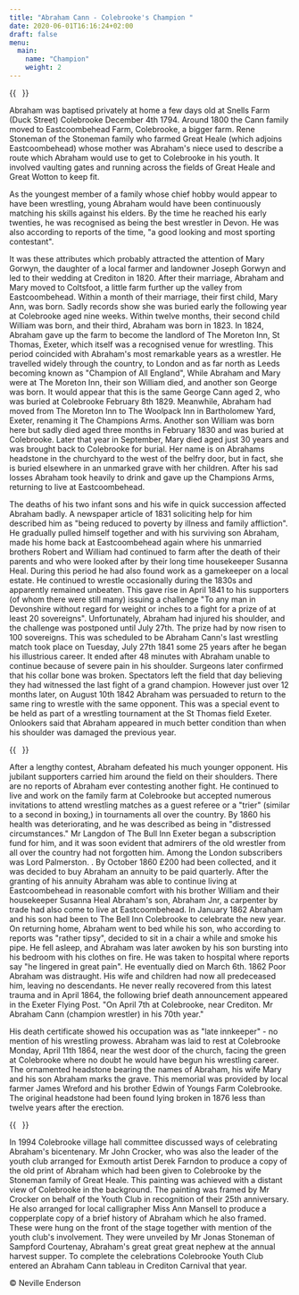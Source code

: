 ```yaml
---
title: "Abraham Cann - Colebrooke's Champion "
date: 2020-06-01T16:16:24+02:00
draft: false
menu:
  main:
    name: "Champion"
    weight: 2
---
```

{{<image float="right" width="11em" frame="true" caption="Abraham Cann 1848" src="img/abrahamcann1848.jpg" >}}

Abraham was baptised privately at home a few days old at Snells Farm (Duck Street) Colebrooke December 4th 1794. Around 1800 the Cann family moved to Eastcoombehead Farm, Colebrooke, a bigger farm. Rene Stoneman of the Stoneman family who farmed Great Heale (which adjoins Eastcoombehead) whose mother was Abraham's niece used to describe a route which Abraham would use to get to Colebrooke in his youth. It involved vaulting gates and running across the fields of Great Heale and Great Wotton to keep fit.

As the youngest member of a family whose chief hobby would appear to have been wrestling, young Abraham would have been continuously matching his skills against his elders. By the time he reached his early twenties, he was recognised as being the best wrestler in Devon. He was also according to reports of the time, "a good looking and most sporting contestant".

It was these attributes which probably attracted the attention of Mary Gorwyn, the daughter of a local farmer and landowner Joseph Gorwyn and led to their wedding at Crediton in 1820.  After their marriage, Abraham and Mary moved to Coltsfoot, a little farm further up the valley from Eastcoombehead.
Within a month of their marriage, their first child, Mary Ann, was born. Sadly records show she was buried early the following year at Colebrooke aged nine weeks. Within twelve months, their second child William was born, and their third, Abraham was born in 1823. In 1824, Abraham gave up the farm to become the landlord of The Moreton Inn, St Thomas, Exeter, which itself was a recognised venue for wrestling. This period coincided with Abraham's most remarkable years as a wrestler. He travelled widely through the country, to London and as far north as Leeds becoming known as "Champion of All England", While Abraham and Mary were at The Moreton Inn, their son William died, and another son George was born. It would appear that this is the same George Cann aged 2, who was buried at Colebrooke February 8th 1829.
Meanwhile, Abraham had moved from The Moreton Inn to The Woolpack Inn in Bartholomew Yard, Exeter, renaming it The Champions Arms. Another son William was born here but sadly died aged three months in February 1830 and was buried at Colebrooke. Later that year in September, Mary died aged just 30 years and was brought back to Colebrooke for burial. Her name is on Abrahams headstone in the churchyard to the west of the belfry door, but in fact, she is buried elsewhere in an unmarked grave with her children. After his sad losses Abraham took heavily to drink and gave up the Champions Arms, returning to live at Eastcoombehead.

The deaths of his two infant sons and his wife in quick succession affected Abraham badly. A newspaper article of 1831 soliciting help for him described him as "being reduced to poverty by illness and family affliction". 
He gradually pulled himself together and with his surviving son Abraham, made his home back at Eastcoombehead again where his unmarried brothers Robert and William had continued to farm after the death of their parents and who were looked after by their long time housekeeper Susanna Heal. During this period he had also found work as a gamekeeper on a local estate. He continued to wrestle occasionally during the 1830s and apparently remained unbeaten. This gave rise in April 1841 to his supporters (of whom there were still many) issuing a challenge "To any man in Devonshire without regard for weight or inches to a fight for a prize of at least 20 sovereigns". Unfortunately, Abraham had injured his shoulder, and the challenge was postponed until July 27th. The prize had by now risen to 100 sovereigns.
This was scheduled to be Abraham Cann's last wrestling match took place on Tuesday, July 27th 1841 some 25 years after he began his illustrious career. It ended after 48 minutes with Abraham unable to continue because of severe pain in his shoulder. Surgeons later confirmed that his collar bone was broken. 
Spectators left the field that day believing they had witnessed the last fight of a grand champion. However just over 12 months later, on August 10th 1842 Abraham was persuaded to return to the same ring to wrestle with the same opponent. This was a special event to be held as part of a wrestling tournament at the St Thomas field Exeter. Onlookers said that Abraham appeared in much better condition than when his shoulder was damaged the previous year.

{{<image float="right" width="11em" frame="true" caption="Abraham Cann's Headstone at Colebrooke" src="img/cannheadstone.jpg" >}}

After a lengthy contest, Abraham defeated his much younger opponent. His jubilant supporters carried him around the field on their shoulders.
There are no reports of Abraham ever contesting another fight. 
He continued to live and work on the family farm at Colebrooke but accepted numerous invitations to attend wrestling matches as a guest referee or a "trier" (similar to a second in boxing,) in tournaments all over the country. 
By 1860 his health was deteriorating, and he was described as being in "distressed circumstances."
Mr Langdon of The Bull Inn Exeter began a subscription fund for him, and it was soon evident that admirers of the old wrestler from all over the country had not forgotten him. Among the London subscribers was Lord Palmerston.
. By October 1860 £200 had been collected, and it was decided to buy Abraham an annuity to be paid quarterly. 
After the granting of his annuity Abraham was able to continue living at Eastcoombehead in reasonable comfort with his brother William and their housekeeper Susanna Heal Abraham's son, Abraham Jnr, a carpenter by trade had also come to live at Eastcoombehead. 
In January 1862 Abraham and his son had been to The Bell Inn Colebrooke to celebrate the new year. On returning home, Abraham went to bed while his son, who according to reports was "rather tipsy", decided to sit in a chair a while and smoke his pipe. He fell asleep, and Abraham was later awoken by his son bursting into his bedroom with his clothes on fire. He was taken to hospital where reports say "he lingered in great pain". He eventually died on March 6th. 1862
Poor Abraham was distraught. His wife and children had now all predeceased him, leaving no descendants. He never really recovered from this latest trauma and in April 1864, the following brief death announcement appeared in the Exeter Flying Post.
"On April 7th at Colebrooke, near Crediton. Mr Abraham Cann (champion wrestler) in his 70th year."

His death certificate showed his occupation was as "late innkeeper" - no mention of his wrestling prowess. 
Abraham was laid to rest at Colebrooke Monday, April 11th 1864, near the west door of the church, facing the green at Colebrooke where no doubt he would have begun his wrestling career. The ornamented headstone bearing the names of Abraham, his wife Mary and his son Abraham marks the grave. This memorial was provided by local farmer James Wreford and his brother Edwin of Youngs Farm Colebrooke. The original headstone had been found lying broken in 1876 less than twelve years after the erection. 

{{<image float="right" width="11em" frame="true" caption="Abraham Cann Painting by artist Derek Farndon" src="img/abrahamcannpainting.jpg" >}}

In 1994 Colebrooke village hall committee discussed ways of celebrating Abraham's bicentenary. Mr John Crocker, who was also the leader of the youth club arranged for Exmouth artist Derek Farndon to produce a copy of the old print of Abraham which had been given to Colebrooke by the Stoneman family of Great Heale. This painting was achieved with a distant view of Colebrooke in the background. The painting was framed by Mr Crocker on behalf of the Youth Club in recognition of their 25th anniversary. He also arranged for local calligrapher Miss Ann Mansell to produce a copperplate copy of a brief history of Abraham which he also framed. These were hung on the front of the stage together with mention of the youth club's involvement. They were unveiled by Mr Jonas Stoneman of Sampford Courtenay, Abraham's great great great nephew at the annual harvest supper. To complete the celebrations Colebrooke Youth Club entered an Abraham Cann tableau in Crediton Carnival that year.

© Neville Enderson

